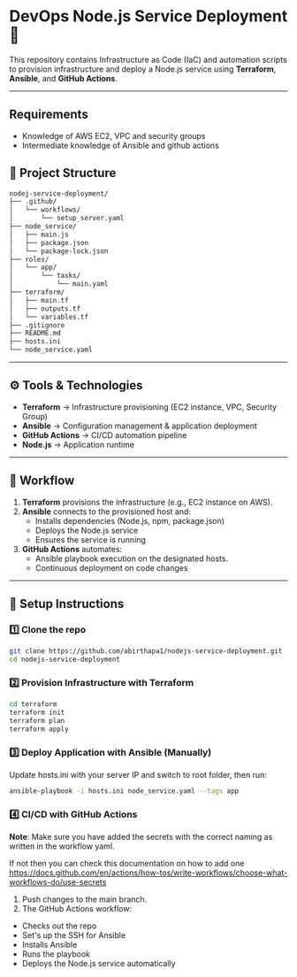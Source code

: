 # DevOps Node.js Service Deployment 🚀

This repository contains Infrastructure as Code (IaC) and automation scripts to provision infrastructure and deploy a Node.js service using **Terraform**, **Ansible**, and **GitHub Actions**.

---

## Requirements

- Knowledge of AWS EC2, VPC and security groups
- Intermediate knowledge of Ansible and github actions

## 📂 Project Structure

```bash
nodej-service-deployment/
├── .github/
│   └── workflows/
│       └── setup_server.yaml
├── node_service/
│   ├── main.js
│   ├── package.json
│   └── package-lock.json
├── roles/
│   └── app/
│       └── tasks/
│           └── main.yaml
├── terraform/
│   ├── main.tf
│   ├── outputs.tf
│   └── variables.tf
├── .gitignore
├── README.md
├── hosts.ini
└── node_service.yaml
```

---

## ⚙️ Tools & Technologies

- **Terraform** → Infrastructure provisioning (EC2 instance, VPC, Security Group)
- **Ansible** → Configuration management & application deployment
- **GitHub Actions** → CI/CD automation pipeline
- **Node.js** → Application runtime

---

## 🚀 Workflow

1. **Terraform** provisions the infrastructure (e.g., EC2 instance on AWS).
2. **Ansible** connects to the provisioned host and:
   - Installs dependencies (Node.js, npm, package.json)
   - Deploys the Node.js service
   - Ensures the service is running
3. **GitHub Actions** automates:
   - Ansible playbook execution on the designated hosts.
   - Continuous deployment on code changes

---

## 🔑 Setup Instructions

### 1️⃣ Clone the repo

```bash
git clone https://github.com/abirthapa1/nodejs-service-deployment.git
cd nodejs-service-deployment
```

### 2️⃣ Provision Infrastructure with Terraform

```bash
cd terraform
terraform init
terraform plan
terraform apply
```

### 3️⃣ Deploy Application with Ansible (Manually)

Update hosts.ini with your server IP and switch to root folder, then run:

```bash
ansible-playbook -i hosts.ini node_service.yaml --tags app
```

### 4️⃣ CI/CD with GitHub Actions

**Note**: Make sure you have added the secrets with the correct naming as written in the workflow yaml.

If not then you can check this documentation on how to add one
https://docs.github.com/en/actions/how-tos/write-workflows/choose-what-workflows-do/use-secrets

1. Push changes to the main branch.
2. The GitHub Actions workflow:

- Checks out the repo
- Set's up the SSH for Ansible
- Installs Ansible
- Runs the playbook
- Deploys the Node.js service automatically
